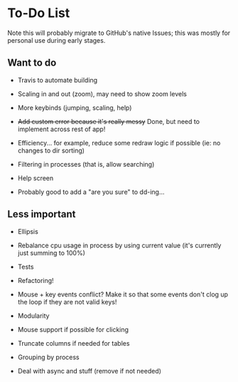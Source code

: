 # To-Do List

Note this will probably migrate to GitHub's native Issues; this was mostly for personal use during early stages.

## Want to do

- Travis to automate building

- Scaling in and out (zoom), may need to show zoom levels

- More keybinds (jumping, scaling, help)

- ~~Add custom error because it's really messy~~ Done, but need to implement across rest of app!

- Efficiency... for example, reduce some redraw logic if possible (ie: no changes to dir sorting)

- Filtering in processes (that is, allow searching)

- Help screen

- Probably good to add a "are you sure" to dd-ing...

## Less important

- Ellipsis

- Rebalance cpu usage in process by using current value (it's currently just summing to 100%)

- Tests

- Refactoring!

- Mouse + key events conflict? Make it so that some events don't clog up the loop if they are not valid keys!

- Modularity

- Mouse support if possible for clicking

- Truncate columns if needed for tables

- Grouping by process

- Deal with async and stuff (remove if not needed)

